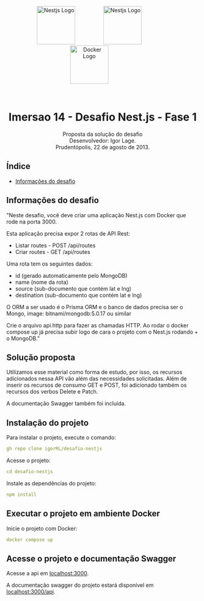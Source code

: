 <p align="center">
  <a href="https://imersao.fullcycle.com.br/" target="blank"><img src="https://imersao.fullcycle.com.br/static/site/img/logo-top.png?id=43b9e8741d507c2687fddc2e4cb10d52" height="100" alt="Nestjs Logo" style="margin-right:70px"/></a>
  <a href="https://nestjs.com/" target="blank"><img src="https://docs.nestjs.com/assets/logo-small.svg" height="100" alt="Nestjs Logo" style="margin-right:70px"/></a>
  <a href="https://www.docker.com/" target="blank"><img src="https://www.docker.com/wp-content/uploads/2022/03/Moby-logo.png" height="100" alt="Docker Logo" style="margin-right:70px"/></a>
</p>

<br>

<h1 align="center">Imersao 14 - Desafio Nest.js - Fase 1</h1>

<div align="center">
Proposta da solução do desafio<br>
Desenvolvedor: Igor Lage.<br>
Prudentópolis, 22 de agosto de 2013.
</div>

## Índice

- [Informações do desafio](#informações-do-desafio)

## Informações do desafio
"Neste desafio, você deve criar uma aplicação Nest.js com Docker que rode na porta 3000.


Esta aplicação precisa expor 2 rotas de API Rest:
- Listar routes - POST /api/routes
- Criar routes - GET /api/routes


Uma rota tem os seguintes dados:

- id (gerado automaticamente pelo MongoDB)
- name (nome da rota)
- source (sub-documento que contém lat e lng)
- destination (sub-documento que contém lat e lng)


O ORM a ser usado é o Prisma ORM e o banco de dados precisa ser o Mongo, image: bitnami/mongodb:5.0.17 ou similar

Crie o arquivo api.http para fazer as chamadas HTTP. Ao rodar o docker compose up já precisa subir logo de cara o projeto com o Nest.js rodando + o MongoDB."


## Solução proposta

Utilizamos esse material como forma de estudo, por isso, os recursos adicionados nessa API vão além das necessidades solicitadas. Além de inserir os recursos de consumo GET e POST, foi adicionado também os recursos dos verbos Delete e Patch.

A documentação Swagger também foi incluída.


## Instalação do projeto

Para instalar o projeto, execute o comando:

```yml
gh repo clone igorRL/desafio-nestjs
```

Acesse o projeto:
```yml
cd desafio-nestjs
```

Instale as dependências do projeto:
```yml
npm install
```

## Executar o projeto em ambiente Docker

Inicie o projeto com Docker:
```yml
docker compose up
```

## Acesse o projeto e documentação Swagger

Acesse a api em [localhost:3000](http://localhost:3000).

A documentação swagger do projeto estará disponível em [localhost:3000/api](http://localhost:3000/api).
